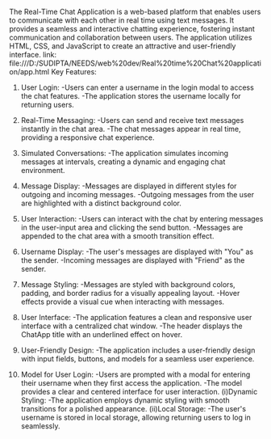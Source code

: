 The Real-Time Chat Application is a web-based platform that enables users to communicate with each other in real time using text messages.
It provides a seamless and interactive chatting experience, fostering instant communication and collaboration between users.
The application utilizes HTML, CSS, and JavaScript to create an attractive and user-friendly interface.
link: file:///D:/SUDIPTA/NEEDS/web%20dev/Real%20time%20Chat%20application/app.html
Key Features:

1. User Login:
-Users can enter a username in the login modal to access the chat features.
-The application stores the username locally for returning users.

2. Real-Time Messaging:
-Users can send and receive text messages instantly in the chat area.
-The chat messages appear in real time, providing a responsive chat experience.

3. Simulated Conversations:
-The application simulates incoming messages at intervals, creating a dynamic and engaging chat environment.

4. Message Display:
-Messages are displayed in different styles for outgoing and incoming messages.
-Outgoing messages from the user are highlighted with a distinct background color.

5. User Interaction:
-Users can interact with the chat by entering messages in the user-input area and clicking the send button.
-Messages are appended to the chat area with a smooth transition effect.

6. Username Display:
-The user's messages are displayed with "You" as the sender.
-Incoming messages are displayed with "Friend" as the sender.

7. Message Styling:
-Messages are styled with background colors, padding, and border radius for a visually appealing layout.
-Hover effects provide a visual cue when interacting with messages.

8. User Interface:
-The application features a clean and responsive user interface with a centralized chat window.
-The header displays the ChatApp title with an underlined effect on hover.

9. User-Friendly Design:
-The application includes a user-friendly design with input fields, buttons, and models for a seamless user experience.

10. Model for User Login:
-Users are prompted with a modal for entering their username when they first access the application.
-The model provides a clear and centered interface for user interaction.
(i)Dynamic Styling:
-The application employs dynamic styling with smooth transitions for a polished appearance.
(ii)Local Storage:
-The user's username is stored in local storage, allowing returning users to log in seamlessly.
